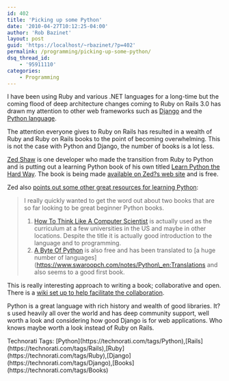 ```yaml
---
id: 402
title: 'Picking up some Python'
date: '2010-04-27T10:12:25-04:00'
author: 'Rob Bazinet'
layout: post
guid: 'https://localhost/~rbazinet/?p=402'
permalink: /programming/picking-up-some-python/
dsq_thread_id:
    - '95911110'
categories:
    - Programming
---
```


I have been using Ruby and various .NET languages for a long-time but the coming flood of deep architecture changes coming to Ruby on Rails 3.0 has drawn my attention to other web frameworks such as [Django](https://www.djangoproject.com/) and the [Python language](https://python.org/).

The attention everyone gives to Ruby on Rails has resulted in a wealth of Ruby and Ruby on Rails books to the point of becoming overwhelming. This is not the case with Python and Django, the number of books is a lot less.

[Zed Shaw](https://sheddingbikes.com/) is one developer who made the transition from Ruby to Python and is putting out a learning Python book of his own titled [Learn Python the Hard Way](https://sheddingbikes.com/LearnPythonTheHardWay.pdf). The book is being made [available on Zed?s web site](https://sheddingbikes.com/posts/1272132621.html) and is free.

Zed also [points out some other great resources for learning Python](https://sheddingbikes.com/posts/1272216358.html):

> I really quickly wanted to get the word out about two books that are so far looking to be great beginner Python books.
> 
> 1. [How To Think Like A Computer Scientist](https://www.greenteapress.com/thinkpython/) is actually used as the curriculum at a few universities in the US and maybe in other locations. Despite the title it is actually good introduction to the language and to programming.
> 2. [A Byte Of Python](https://www.swaroopch.com/notes/Python) is also free and has been translated to \[a huge number of languages\](https://www.swaroopch.com/notes/Python\_en:Translations and also seems to a good first book.

This is really interesting approach to writing a book; collaborative and open. There is a [wiki set up to help facilitate the collaboration](https://learnpythonthehardway.com/home).

Python is a great language with rich history and wealth of good libraries. It?s used heavily all over the world and has deep community support, well worth a look and considering how good Django is for web applications. Who knows maybe worth a look instead of Ruby on Rails.

<div class="wlWriterEditableSmartContent" id="scid:0767317B-992E-4b12-91E0-4F059A8CECA8:3e038284-6d6e-4177-a058-e2546d47bb6f" style="padding-bottom: 0px; margin: 0px; padding-left: 0px; padding-right: 0px; display: inline; float: none; padding-top: 0px">Technorati Tags: [Python](https://technorati.com/tags/Python),[Rails](https://technorati.com/tags/Rails),[Ruby](https://technorati.com/tags/Ruby),[Django](https://technorati.com/tags/Django),[Books](https://technorati.com/tags/Books)</div>